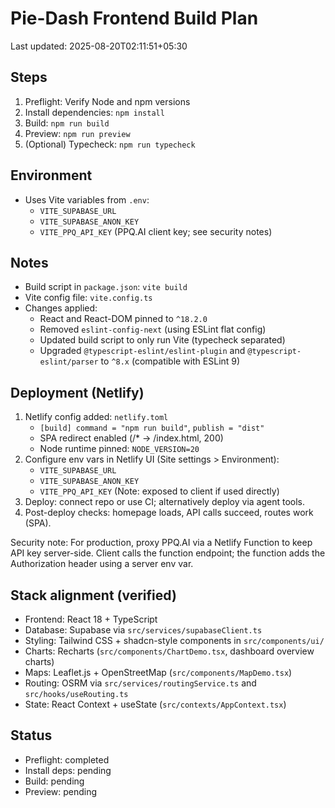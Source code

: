 # Pie-Dash Frontend Build Plan

Last updated: 2025-08-20T02:11:51+05:30

## Steps
1. Preflight: Verify Node and npm versions
2. Install dependencies: `npm install`
3. Build: `npm run build`
4. Preview: `npm run preview`
5. (Optional) Typecheck: `npm run typecheck`

## Environment
- Uses Vite variables from `.env`:
  - `VITE_SUPABASE_URL`
  - `VITE_SUPABASE_ANON_KEY`
  - `VITE_PPQ_API_KEY` (PPQ.AI client key; see security notes)

## Notes
- Build script in `package.json`: `vite build`
- Vite config file: `vite.config.ts`
- Changes applied:
  - React and React-DOM pinned to `^18.2.0`
  - Removed `eslint-config-next` (using ESLint flat config)
  - Updated build script to only run Vite (typecheck separated)
  - Upgraded `@typescript-eslint/eslint-plugin` and `@typescript-eslint/parser` to `^8.x` (compatible with ESLint 9)

## Deployment (Netlify)
1. Netlify config added: `netlify.toml`
   - `[build] command = "npm run build"`, `publish = "dist"`
   - SPA redirect enabled (/* -> /index.html, 200)
   - Node runtime pinned: `NODE_VERSION=20`
2. Configure env vars in Netlify UI (Site settings > Environment):
   - `VITE_SUPABASE_URL`
   - `VITE_SUPABASE_ANON_KEY`
   - `VITE_PPQ_API_KEY` (Note: exposed to client if used directly)
3. Deploy: connect repo or use CI; alternatively deploy via agent tools.
4. Post-deploy checks: homepage loads, API calls succeed, routes work (SPA).

Security note: For production, proxy PPQ.AI via a Netlify Function to keep API key server-side. Client calls the function endpoint; the function adds the Authorization header using a server env var.

## Stack alignment (verified)
- Frontend: React 18 + TypeScript
- Database: Supabase via `src/services/supabaseClient.ts`
- Styling: Tailwind CSS + shadcn-style components in `src/components/ui/`
- Charts: Recharts (`src/components/ChartDemo.tsx`, dashboard overview charts)
- Maps: Leaflet.js + OpenStreetMap (`src/components/MapDemo.tsx`)
- Routing: OSRM via `src/services/routingService.ts` and `src/hooks/useRouting.ts`
- State: React Context + useState (`src/contexts/AppContext.tsx`)

## Status
- Preflight: completed
- Install deps: pending
- Build: pending
- Preview: pending
